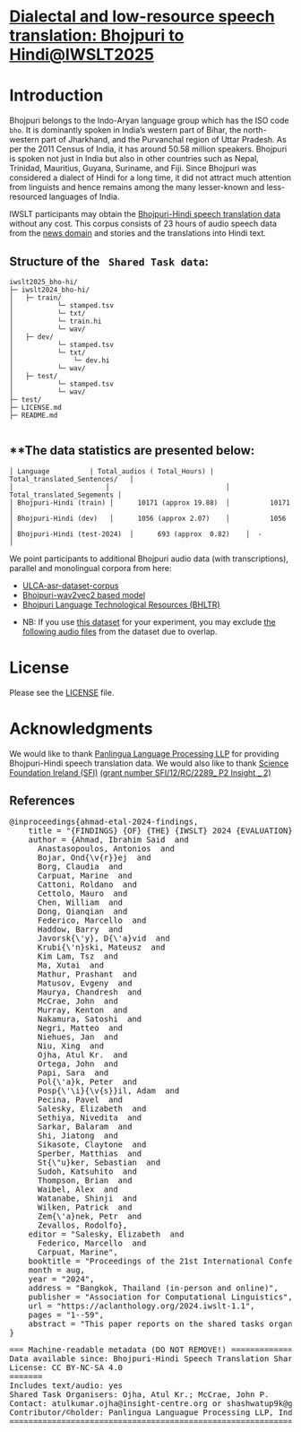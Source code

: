 # [Dialectal and low-resource speech translation: Bhojpuri to Hindi@IWSLT2025](https://iwslt.org/2025/low-resource)

# Introduction

Bhojpuri belongs to the Indo-Aryan language group which has the ISO code ``bho``. It is dominantly spoken in India’s western part of Bihar, the north-western part of Jharkhand, and the Purvanchal region of Uttar Pradesh. As per the 2011 Census of India, it has around 50.58 million speakers. Bhojpuri is spoken not just in India but also in other countries such as Nepal, Trinidad, Mauritius, Guyana, Suriname, and Fiji. Since Bhojpuri was considered a dialect of Hindi for a long time, it did not attract much attention from linguists and hence remains among the many lesser-known and less-resourced languages of India.

IWSLT participants may obtain the [Bhojpuri-Hindi speech translation data](https://github.com/panlingua/iwslt2025_bho-hi) without any cost. This corpus consists of 23 hours of audio speech data from the [news domain](https://newsonair.gov.in/) and stories and the translations into Hindi text.

## Structure of the ` Shared Task data`:
```
iwslt2025_bho-hi/
├─ iwslt2024_bho-hi/
│  	├─ train/
│     	    └─ stamped.tsv
│     	    └─ txt/
│        	└─ train.hi
│     	    └─ wav/
│  	├─ dev/
│     	    └─ stamped.tsv
│     	    └─ txt/
│               └─ dev.hi
│           └─ wav/
│  	├─ test/
│     	    └─ stamped.tsv
│     	    └─ wav/ 
├─ test/
├─ LICENSE.md
├─ README.md
   
```
**The data statistics are presented below:
-----------------------------------------------------
```
│ Language	        | Total_audios ( Total_Hours) | Total_translated_Sentences/   │
│                       │                             │    Total_translated_Segements │ 
│ Bhojpuri-Hindi (train) │      10171 (approx 19.88)  │          10171                 │
│ Bhojpuri-Hindi (dev)   │      1056 (approx 2.07)    │          1056                  │
│ Bhojpuri-Hindi (test-2024)  │      693 (approx  0.82)    │  -                              │
```
<p>We point participants to additional Bhojpuri audio data (with transcriptions), parallel and monolingual corpora from here:</p>

<ul>
  <li><a href="https://github.com/Open-Speech-EkStep/ULCA-asr-dataset-corpus">ULCA-asr-dataset-corpus</a></li>
  <li><a href="https://github.com/Open-Speech-EkStep/vakyansh-models#wav2vec2-based-models">Bhojpuri-wav2vec2 based model</a></li>
  <li><a href="https://github.com/shashwatup9k/bho-resources">Bhojpuri Language Technological Resources (BHLTR)</a></li>
</ul>

* NB: If you use [this dataset](https://storage.googleapis.com/test_public_bucket/external/labelled/Bhojpuri_newsonair_aligned_external_1_08-03-2022_07-36.zip) for your experiment, you may exclude [the following audio files](https://drive.google.com/file/d/1lGOwJ3B3ZJx3ehYEWck9Atx3cSwMpfbQ/view?usp=drive_link) from the dataset due to overlap.

# License
Please see the [LICENSE](https://github.com/panlingua/iwslt2025_bho-hi/blob/main/LICENSE.md) file.

# Acknowledgments
We would like to thank [Panlingua Language Processing LLP](http://panlingua.co.in/) for providing Bhojpuri-Hindi speech translation data. We would also like to thank [Science Foundation Ireland (SFI)](https://www.sfi.ie/) [(grant number SFI/12/RC/2289_ P2 Insight _ 2)](https://www.insight-centre.org/) 

## References
<pre>
@inproceedings{ahmad-etal-2024-findings,
    title = "{FINDINGS} {OF} {THE} {IWSLT} 2024 {EVALUATION} {CAMPAIGN}",
    author = {Ahmad, Ibrahim Said  and
      Anastasopoulos, Antonios  and
      Bojar, Ond{\v{r}}ej  and
      Borg, Claudia  and
      Carpuat, Marine  and
      Cattoni, Roldano  and
      Cettolo, Mauro  and
      Chen, William  and
      Dong, Qianqian  and
      Federico, Marcello  and
      Haddow, Barry  and
      Javorsk{\'y}, D{\'a}vid  and
      Krubi{\'n}ski, Mateusz  and
      Kim Lam, Tsz  and
      Ma, Xutai  and
      Mathur, Prashant  and
      Matusov, Evgeny  and
      Maurya, Chandresh  and
      McCrae, John  and
      Murray, Kenton  and
      Nakamura, Satoshi  and
      Negri, Matteo  and
      Niehues, Jan  and
      Niu, Xing  and
      Ojha, Atul Kr.  and
      Ortega, John  and
      Papi, Sara  and
      Pol{\'a}k, Peter  and
      Posp{\'\i}{\v{s}}il, Adam  and
      Pecina, Pavel  and
      Salesky, Elizabeth  and
      Sethiya, Nivedita  and
      Sarkar, Balaram  and
      Shi, Jiatong  and
      Sikasote, Claytone  and
      Sperber, Matthias  and
      St{\"u}ker, Sebastian  and
      Sudoh, Katsuhito  and
      Thompson, Brian  and
      Waibel, Alex  and
      Watanabe, Shinji  and
      Wilken, Patrick  and
      Zem{\'a}nek, Petr  and
      Zevallos, Rodolfo},
    editor = "Salesky, Elizabeth  and
      Federico, Marcello  and
      Carpuat, Marine",
    booktitle = "Proceedings of the 21st International Conference on Spoken Language Translation (IWSLT 2024)",
    month = aug,
    year = "2024",
    address = "Bangkok, Thailand (in-person and online)",
    publisher = "Association for Computational Linguistics",
    url = "https://aclanthology.org/2024.iwslt-1.1",
    pages = "1--59",
    abstract = "This paper reports on the shared tasks organized by the 21st IWSLT Conference. The shared tasks address 7 scientific challenges in spoken language translation: simultaneous and offline translation, automatic subtitling and dubbing, speech-to-speech translation, dialect and low-resource speech translation, and Indic languages. The shared tasks attracted 17 teams whose submissions are documented in 27 system papers. The growing interest towards spoken language translation is also witnessed by the constantly increasing number of shared task organizers and contributors to the overview paper, almost evenly distributed across industry and academia.",
}
</pre>
<pre>
=== Machine-readable metadata (DO NOT REMOVE!) =====================================================
Data available since: Bhojpuri-Hindi Speech Translation Shared Task@IWSLT-2025
License: CC BY-NC-SA 4.0
=======
Includes text/audio: yes
Shared Task Organisers: Ojha, Atul Kr.; McCrae, John P.
Contact: atulkumar.ojha@insight-centre.org or shashwatup9k@gmail.com, info@panlingua.co.in
Contributor/&copy;holder: Panlingua Languague Processing LLP, India and Insight Centre for Data Analytics, Data Science Institue, University of Galway, Ireland
=======================================================================================================
</pre>

